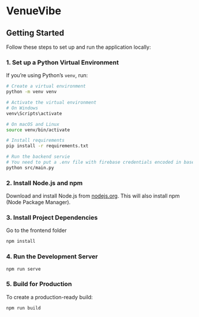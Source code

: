 # VenueVibe

## Getting Started

Follow these steps to set up and run the application locally:

### 1. Set up a Python Virtual Environment

If you’re using Python’s `venv`, run:

```bash
# Create a virtual environment
python -m venv venv

# Activate the virtual environment
# On Windows
venv\Scripts\activate

# On macOS and Linux
source venv/bin/activate

# Install requirements
pip install -r requirements.txt

# Run the backend servie
# You need to put a .env file with firebase credentials encoded in base64
python src/main.py
```

### 2. Install Node.js and npm

Download and install Node.js from [nodejs.org](https://nodejs.org/). This will also install npm (Node Package Manager).

### 3. Install Project Dependencies

Go to the frontend folder
```bash
npm install
```

### 4. Run the Development Server
```bash
npm run serve
```

### 5. Build for Production
To create a production-ready build:
```bash
npm run build
```
